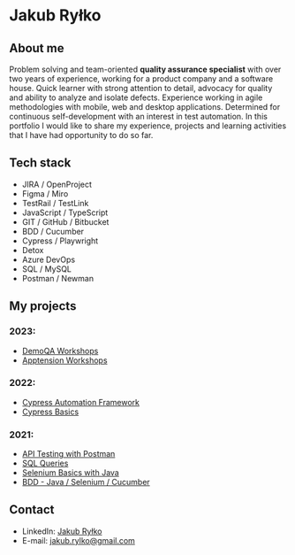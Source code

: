 # Jakub Ryłko

## About me
Problem solving and team-oriented **quality assurance specialist** with over two years of experience, working for a product company and a software house. Quick learner with strong attention to detail, advocacy for quality and ability to analyze and isolate defects. Experience working in agile methodologies with mobile, web and desktop applications. Determined for continuous self-development with an interest in test automation. In this portfolio I would like to share my experience, projects and learning activities that I have had opportunity to do so far.

## Tech stack
* JIRA / OpenProject
* Figma / Miro
* TestRail / TestLink
* JavaScript / TypeScript
* GIT / GitHub / Bitbucket
* BDD / Cucumber
* Cypress / Playwright
* Detox
* Azure DevOps
* SQL / MySQL
* Postman / Newman

## My projects
### 2023:
* [DemoQA Workshops](https://github.com/jakubrylko/demoqa-workshops)
* [Apptension Workshops](https://github.com/jakubrylko/apptension-workshops)

### 2022:
* [Cypress Automation Framework](https://github.com/jakubrylko/cypress-automation-framework)
* [Cypress Basics](https://github.com/jakubrylko/cypress-basics)

### 2021:
* [API Testing with Postman](https://github.com/jakubrylko/postman-api-testing)
* [SQL Queries](https://github.com/jakubrylko/sql-statements)
* [Selenium Basics with Java](https://github.com/jakubrylko/java-selenium-basics)
* [BDD - Java / Selenium / Cucumber](https://github.com/jakubrylko/java-selenium-cucumber)

## Contact
* LinkedIn: [Jakub Ryłko](https://www.linkedin.com/in/jakubrylko)
* E-mail: jakub.rylko@gmail.com
